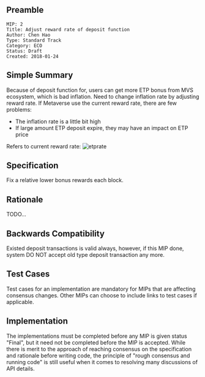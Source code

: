 ## Preamble

```
MIP: 2
Title: Adjust reward rate of deposit function
Author: Chen Hao
Type: Standard Track
Category: ECO
Status: Draft
Created: 2018-01-24
```

## Simple Summary
Because of deposit function for, users can get more ETP bonus from MVS ecosystem, which is bad inflation.
Need to change inflation rate by adjusting reward rate. If Metaverse use the current reward rate, there are few problems:
* The inflation rate is a little bit high
* If large amount ETP deposit expire, they may have an impact on ETP price

Refers to current reward rate:
![etprate](https://user-images.githubusercontent.com/15893135/33869224-9582fadc-df42-11e7-88d5-9a7997d1134c.png)

## Specification
Fix a relative lower bonus rewards each block.


## Rationale
TODO...


## Backwards Compatibility
Existed deposit transactions is valid always, however, if this MIP done, system DO NOT accept old type deposit transaction any more.

## Test Cases
Test cases for an implementation are mandatory for MIPs that are affecting consensus changes. Other MIPs can choose to include links to test cases if applicable.

## Implementation
The implementations must be completed before any MIP is given status "Final", but it need not be completed before the MIP is accepted. While there is merit to the approach of reaching consensus on the specification and rationale before writing code, the principle of "rough consensus and running code" is still useful when it comes to resolving many discussions of API details.

